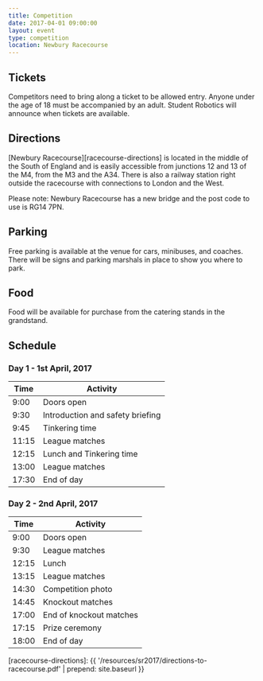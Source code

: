 ```yaml
---
title: Competition
date: 2017-04-01 09:00:00
layout: event
type: competition
location: Newbury Racecourse
---
```


## Tickets

Competitors need to bring along a ticket to be allowed entry. Anyone under the
age of 18 must be accompanied by an adult. Student Robotics will announce when
tickets are available.

## Directions

[Newbury Racecourse][racecourse-directions] is located in the middle of the 
South of England and is easily accessible from junctions 12 and 13 of the M4,
from the M3 and the A34. There is also a railway station right outside the 
racecourse with connections to London and the West.

Please note: Newbury Racecourse has a new bridge and the post code to use is
RG14 7PN.

## Parking

Free parking is available at the venue for cars, minibuses, and coaches. There
will be signs and parking marshals in place to show you where to park.

## Food

Food will be available for purchase from the catering stands in the grandstand.

## Schedule

### Day 1 - 1st April, 2017

| Time  | Activity                         |
|-------|----------------------------------|
| 9:00  | Doors open                       |
| 9:30  | Introduction and safety briefing |
| 9:45  | Tinkering time                   |
| 11:15 | League matches                   |
| 12:15 | Lunch and Tinkering time         |
| 13:00 | League matches                   |
| 17:30 | End of day                       |

### Day 2 - 2nd April, 2017

| Time  | Activity                |
|-------|-------------------------|
| 9:00  | Doors open              |
| 9:30  | League matches          |
| 12:15 | Lunch                   |
| 13:15 | League matches          |
| 14:30 | Competition photo       |
| 14:45 | Knockout matches        |
| 17:00 | End of knockout matches |
| 17:15 | Prize ceremony          |
| 18:00 | End of day              |

[racecourse-directions]: {{ '/resources/sr2017/directions-to-racecourse.pdf' | prepend: site.baseurl }}